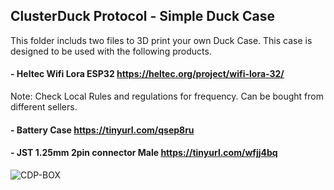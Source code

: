 ## ClusterDuck Protocol - Simple Duck Case
This folder includs two files to 3D print your own Duck Case. This case is designed to be used with the following products.

#### - Heltec Wifi Lora ESP32 https://heltec.org/project/wifi-lora-32/
Note: Check Local Rules and regulations for frequency. Can be bought from different sellers. 

#### - Battery Case https://tinyurl.com/qsep8ru

#### - JST 1.25mm 2pin connector Male https://tinyurl.com/wfjj4bq


![CDP-BOX](/doc/assets/images/CDP_BOX.jpg)

